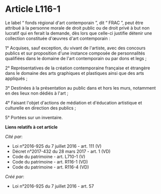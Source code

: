# Article L116-1

Le label “ fonds régional d'art contemporain ”, dit “ FRAC ”, peut être attribué à la personne morale de droit public ou de
droit privé à but non lucratif qui en ferait la demande, dès lors que celle-ci justifie détenir une collection constituée
d'œuvres d'art contemporain :

1° Acquises, sauf exception, du vivant de l'artiste, avec des concours publics et sur proposition d'une instance composée de
personnalités qualifiées dans le domaine de l'art contemporain ou par dons et legs ;

2° Représentatives de la création contemporaine française et étrangère dans le domaine des arts graphiques et plastiques
ainsi que des arts appliqués ;

3° Destinées à la présentation au public dans et hors les murs, notamment en des lieux non dédiés à l'art ;

4° Faisant l'objet d'actions de médiation et d'éducation artistique et culturelle en direction des publics ;

5° Portées sur un inventaire.

**Liens relatifs à cet article**

_Cité par_:

  - Loi n°2016-925 du 7 juillet 2016 - art. 111 (V)
  - Décret n°2017-432 du 28 mars 2017 - art. 1 (VD)
  - Code du patrimoine - art. L710-1 (V)
  - Code du patrimoine - art. R116-1 (VD)
  - Code du patrimoine - art. R116-4 (VD)

_Créé par_:

  - Loi n°2016-925 du 7 juillet 2016 - art. 57
